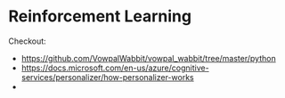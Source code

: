 # Reinforcement Learning

Checkout:

- https://github.com/VowpalWabbit/vowpal_wabbit/tree/master/python
- https://docs.microsoft.com/en-us/azure/cognitive-services/personalizer/how-personalizer-works
- 
